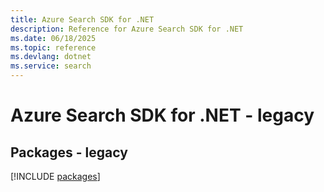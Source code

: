 ```yaml
---
title: Azure Search SDK for .NET
description: Reference for Azure Search SDK for .NET
ms.date: 06/18/2025
ms.topic: reference
ms.devlang: dotnet
ms.service: search
---
```

# Azure Search SDK for .NET - legacy
## Packages - legacy
[!INCLUDE [packages](search-index.md)]